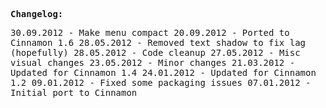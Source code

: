<tt>**Changelog:**</tt>

<tt>
30.09.2012 - Make menu compact
</tt>

<tt>
20.09.2012 - Ported to Cinnamon 1.6
</tt>

<tt>
28.05.2012 - Removed text shadow to fix lag (hopefully)
</tt>

<tt>
28.05.2012 - Code cleanup
</tt>

<tt>
27.05.2012 - Misc visual changes
</tt>

<tt>
23.05.2012 - Minor changes
</tt>

<tt>
21.03.2012 - Updated for Cinnamon 1.4
</tt>

<tt>
24.01.2012 - Updated for Cinnamon 1.2
</tt>

<tt>
09.01.2012 - Fixed some packaging issues
</tt>

<tt>
07.01.2012 - Initial port to Cinnamon
</tt>